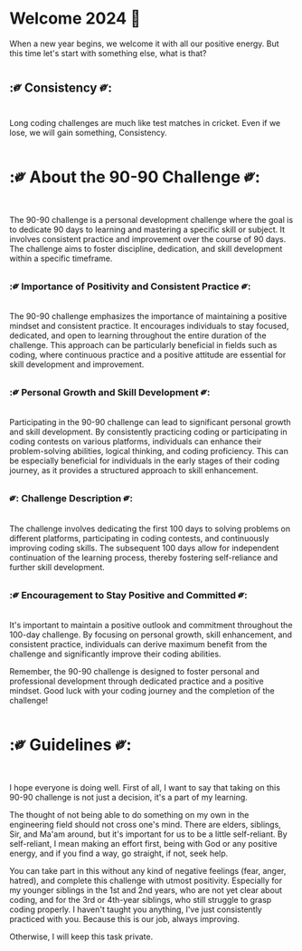 # Welcome 2024 🎉

When a new year begins, we welcome it with all our positive energy.
But this time let's start with something else, what is that? 

## :༗ Consistency ༗:
Long coding challenges are much like test matches in cricket.
Even if we lose, we will gain something, Consistency.

# :༗ About the 90-90 Challenge ༗:

The 90-90 challenge is a personal development challenge where the goal is to dedicate 90 days to learning and mastering a specific skill or subject. It involves consistent practice and improvement over the course of 90 days. The challenge aims to foster discipline, dedication, and skill development within a specific timeframe.

### :༗ Importance of Positivity and Consistent Practice ༗:

The 90-90 challenge emphasizes the importance of maintaining a positive mindset and consistent practice. It encourages individuals to stay focused, dedicated, and open to learning throughout the entire duration of the challenge. This approach can be particularly beneficial in fields such as coding, where continuous practice and a positive attitude are essential for skill development and improvement.

### :༗ Personal Growth and Skill Development ༗:

Participating in the 90-90 challenge can lead to significant personal growth and skill development. By consistently practicing coding or participating in coding contests on various platforms, individuals can enhance their problem-solving abilities, logical thinking, and coding proficiency. This can be especially beneficial for individuals in the early stages of their coding journey, as it provides a structured approach to skill enhancement.

###  ༗: Challenge Description ༗:
The challenge involves dedicating the first 100 days to solving problems on different platforms, participating in coding contests, and continuously improving coding skills. The subsequent 100 days allow for independent continuation of the learning process, thereby fostering self-reliance and further skill development.

###  :༗ Encouragement to Stay Positive and Committed ༗:

It's important to maintain a positive outlook and commitment throughout the 100-day challenge. By focusing on personal growth, skill enhancement, and consistent practice, individuals can derive maximum benefit from the challenge and significantly improve their coding abilities.

Remember, the 90-90 challenge is designed to foster personal and professional development through dedicated practice and a positive mindset. Good luck with your coding journey and the completion of the challenge!


#  :༗ Guidelines ༗:

I hope everyone is doing well. First of all, I want to say that taking on this 90-90 challenge is not just a decision, it's a part of my learning.

The thought of not being able to do something on my own in the engineering field should not cross one's mind. There are elders, siblings, Sir, and Ma'am around, but it's important for us to be a little self-reliant. By self-reliant, I mean making an effort first, being with God or any positive energy, and if you find a way, go straight, if not, seek help.

You can take part in this without any kind of negative feelings (fear, anger, hatred), and complete this challenge with utmost positivity. Especially for my younger siblings in the 1st and 2nd years, who are not yet clear about coding, and for the 3rd or 4th-year siblings, who still struggle to grasp coding properly. I haven't taught you anything, I've just consistently practiced with you. Because this is our job, always improving.

Otherwise, I will keep this task private.





